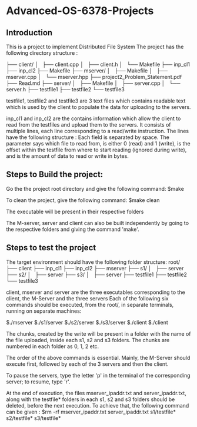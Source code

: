 # Advanced-OS-6378-Projects

## Introduction
This is a project to implement Distributed File System
The project has the following directory structure :

├── client/
│   ├── client.cpp
│   ├── client.h
│   └── Makefile
├── inp_cl1
├── inp_cl2
├── Makefile
├── mserver/
│   ├── Makefile
│   ├── mserver.cpp
│   └── mserver.hpp
├── project2_Problem_Statement.pdf
├── Read.md
├── server/
│   ├── Makefile
│   ├── server.cpp
│   └── server.h
├── testfile1
├── testfile2
└── testfile3

testfile1, testfile2 and testfile3 are 3 text files which contains readable text which is used by the client to populate the data for uploading to the servers.

inp_cl1 and inp_cl2 are the contains information which allow the client to read from the testfiles and upload them to the servers. It consists of multiple lines, each line corresponding to a read/write instruction. The lines have the following structure :
<Filename> <Request Type> <Offset> <Size>
Each field is separated by space. The <Filename> parameter says which file to read from, <Request Type> is either 0 (read) and 1 (write), <Offset> is the offset within the testfile from where to start reading (ignored during write), and <Size> is the amount of data to read or write in bytes.

## Steps to Build the project:

Go the the project root directory and give the following command:
$make

To clean the project, give the following command:
$make clean

The executable will be present in their respective folders

The M-server, server and client can also be built independently by going to the respective folders and giving the command 'make'.

## Steps to test the project

The target environment should have the following folder structure:
root/
├── client
├── inp_cl1
├── inp_cl2
├── mserver
├── s1/
│   ├── server
├── s2/
│   ├── server
├── s3/
│   ├── server
├── testfile1
├── testfile2
└── testfile3

client, mserver and server are the three executables corresponding to the client, the M-Server and the three servers
Each of the following six commands should be executed, from the root/,  in separate terminals, running on separate machines:

$./mserver
$./s1/server 
$./s2/server 
$./s3/server 
$./client
$./client


The chunks, created by the write will be present in a folder with the name of the file uploaded, inside each s1, s2 and s3 folders. The chunks are numbered in each folder as 0, 1, 2 etc.

The order of the above commands is essential. Mainly,  the M-Server should execute first, followed by each of the 3 servers and then the client. 

To pause the servers, type the letter 'p' in the terminal of the corresponding server; to resume, type 'r'.

At the end of execution, the files mserver_ipaddr.txt and server_ipaddr.txt, along with the testfile* folders in each s1, s2 and s3 folders should be deleted, before the next execution. 
To achieve that, the following command can be given :
$rm -rf mserver_ipaddr.txt server_ipaddr.txt s1/testfile* s2/testfile* s3/testfile*



